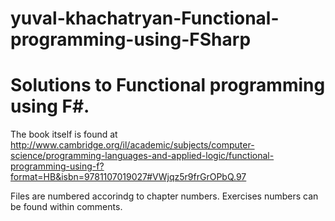 # yuval-khachatryan-Functional-programming-using-FSharp

Solutions to Functional programming using F#.
====================================================

The book itself is found at 
http://www.cambridge.org/il/academic/subjects/computer-science/programming-languages-and-applied-logic/functional-programming-using-f?format=HB&isbn=9781107019027#VWjqz5r9frGrOPbQ.97

Files are numbered accorindg to chapter numbers. 
Exercises numbers can be found within comments.
